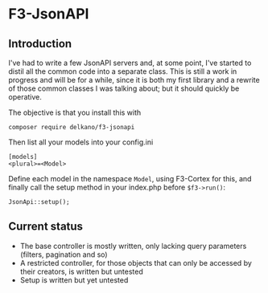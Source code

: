 # F3-JsonAPI

## Introduction
I've had to write a few JsonAPI servers and, at some point, I've started to distil all the common code into a separate class. This is still a work in progress and will be for a while, since it is both my first library and a rewrite of those common classes I was talking about; but it should quickly be operative.

The objective is that you install this with 

    composer require delkano/f3-jsonapi

Then list all your models into your config.ini

    [models]
    <plural>=<Model>

Define each model in the namespace `Model`, using F3-Cortex for this, and finally call the setup method in your index.php before `$f3->run()`:

    JsonApi::setup();

## Current status

  * The base controller is mostly written, only lacking query parameters (filters, pagination and so)
  * A restricted controller, for those objects that can only be accessed by their creators, is written but untested
  * Setup is written but yet untested
